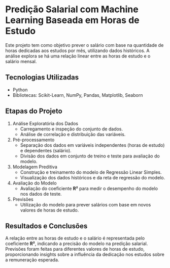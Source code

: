 # Predição Salarial com Machine Learning Baseada em Horas de Estudo
Este projeto tem como objetivo prever o salário com base na quantidade de horas dedicadas aos estudos por mês, utilizando dados históricos. A análise explora se há uma relação linear entre as horas de estudo e o salário mensal.

## Tecnologias Utilizadas
- Python
- Bibliotecas: Scikit-Learn, NumPy, Pandas, Matplotlib, Seaborn

## Etapas do Projeto
1. Análise Exploratória dos Dados
   - Carregamento e inspeção do conjunto de dados.
   - Análise de correlação e distribuição das variáveis.
2. Pré-processamento
   - Separação dos dados em variáveis independentes (horas de estudo) e dependentes (salário).
   - Divisão dos dados em conjunto de treino e teste para avaliação do modelo.
3. Modelagem Preditiva
   - Construção e treinamento do modelo de Regressão Linear Simples.
   - Visualização dos dados históricos e da reta de regressão do modelo.
4. Avaliação do Modelo
   - Avaliação do coeficiente **R&sup2;** para medir o desempenho do modelo nos dados de teste.
5. Previsões
   - Utilização do modelo para prever salários com base em novos valores de horas de estudo.

## Resultados e Conclusões
A relação entre as horas de estudo e o salário é representada pelo coeficiente **R&sup2;**, indicando a precisão do modelo na predição salarial. Previsões foram feitas para diferentes valores de horas de estudo, proporcionando insights sobre a influência da dedicação nos estudos sobre a remuneração esperada.